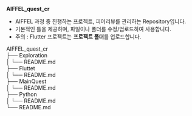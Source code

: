 **AIFFEL_quest_cr**
  
* AIFFEL 과정 중 진행하는 프로젝트, 피어리뷰를 관리하는 Repository입니다.  
* 기본적인 틀을 제공하며, 파일이나 폴더를 수정/업로드하여 사용합니다.  
* 주의 : Flutter 프로젝트는 **프로젝트 폴더**를 업로드합니다.


AIFFEL_quest_cr  
├── Exploration  
│   └── README.md  
├── Fluttet  
│   └── README.md  
├── MainQuest  
│   └── README.md  
├── Python  
│   └── README.md  
└── README.md  



